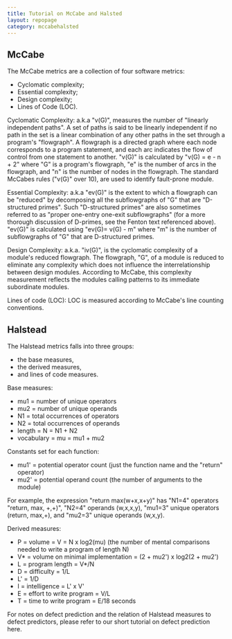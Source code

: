 ```yaml
---
title: Tutorial on McCabe and Halsted
layout: repopage
category: mccabehalsted
---
```


## McCabe

The McCabe metrics are a collection of four software metrics:

+ Cyclomatic complexity;
+ Essential complexity;
+ Design complexity;
+ Lines of Code (LOC).

Cyclomatic Complexity: a.k.a "v(G)", measures the number of "linearly
independent paths". A set of paths is said to be linearly independent
if no path in the set is a linear combination of any other paths
in the set through a program's "flowgraph". A flowgraph is a directed
graph where each node corresponds to a program statement, and each
arc indicates the flow of control from one statement to another.
"v(G)" is calculated by "v(G) = e - n + 2" where "G" is a program's
flowgraph, "e" is the number of arcs in the flowgraph, and "n" is
the number of nodes in the flowgraph. The standard McCabes rules
("v(G)" over 10), are used to identify fault-prone module.

Essential Complexity: a.k.a "ev(G)" is the extent to
which a flowgraph can be "reduced" by decomposing
all the subflowgraphs of "G" that are "D-structured
primes". Such "D-structured primes" are also
sometimes referred to as "proper one-entry one-exit
subflowgraphs" (for a more thorough discussion of
D-primes, see the Fenton text referenced
above). "ev(G)" is calculated using "ev(G)= v(G) -
m" where "m" is the number of subflowgraphs of "G"
that are D-structured primes.

Design Complexity: a.k.a. "iv(G)", is the cyclomatic
complexity of a module's reduced flowgraph. The
flowgraph, "G", of a module is reduced to eliminate
any complexity which does not influence the
interrelationship between design modules. According
to McCabe, this complexity measurement reflects the
modules calling patterns to its immediate
subordinate modules.

Lines of code (LOC): LOC is measured according to McCabe's line counting conventions.


## Halstead

The Halstead metrics falls into three groups:

+ the base measures,
+ the derived measures,
+ and lines of code measures.

Base measures:

+ mu1 = number of unique operators
+ mu2 = number of unique operands
+ N1 = total occurrences of operators
+ N2 = total occurrences of operands
+ length = N = N1 + N2
+ vocabulary = mu = mu1 + mu2

Constants set for each function:

+ mu1' = potential operator count (just the function name and the "return" operator)
+ mu2' = potential operand count (the number of arguments to the module)

For example, the expression "return max(w+x,x+y)" has "N1=4" operators "return, max, +,+)", "N2=4" operands (w,x,x,y), "mu1=3" unique operators (return, max,+), and "mu2=3" unique operands (w,x,y).

Derived measures:

+ P = volume = V = N x log2(mu) (the number of mental comparisons needed to write a program of length N)
+ V* = volume on minimal implementation = (2 + mu2') x log2(2 + mu2')
+ L = program length = V*/N
+ D = difficulty = 1/L
+ L' = 1/D
+ I = intelligence = L' x V'
+ E = effort to write program = V/L
+ T = time to write program = E/18 seconds

For notes on defect prediction and the relation of Halstead measures to defect predictors, please refer to our short tutorial on defect prediction here.
